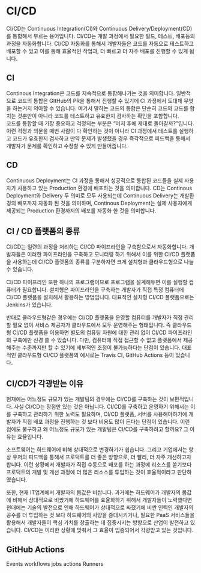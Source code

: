 # CI/CD
CI/CD는 Continuous Integration(CI)와 Continuous Delivery/Deployment(CD)를 통합해서 부르는 용어입니다. CI/CD는 개발 과정에서 필요한 빌드, 테스트, 배포등의 과정을 자동화합니다. CI/CD 자동화를 통해서 개발자들은 코드를 자동으로 테스트하고 배포할 수 있고 이를 통해 효율적인 작업과, 더 빠르고 더 자주 배포를 진행할 수 있게 됩니다.

## CI
Continous Integration은 코드를 지속적으로 통합해나가는 것을 의미합니다. 일반적으로 코드의 통합은 GItHub의 PR을 통해서 진행할 수 있기에 CI 과정에서 도대체 무엇을 하는거지 의아할 수 있습니다. 여기서 말하는 코드의 통합은 단순히 코드와 코드를 합치는 것뿐만이 아니라 코드를 테스트하고 유효한지 검사하는 확인을 포함합니다.   
코드를 통합할 때 가장 중요하고 걱정되는 부분은 “머지 후에 제대로 돌아갈까?”입니다. 이런 걱정과 의문을 매번 사람이 다 확인하는 것이 아니라 CI 과정에서 테스트를 실행하고 코드가 유효한지 검사하고 만약 문제가 발생했을 경우 즉각적으로 피드백을 통해서 개발자가 문제를 확인하고 수정할 수 있게 만들어줍니다.

##  CD
Continuous Deployment는 CI 과정을 통해서 성공적으로 통합된 코드들을 실제 사용자가 사용하고 있는 Production 환경에 배포하는 것을 의미합니다. CD는 Continous Deployment와 Delivery 두 의미로 모두 사용되는데 Continuous Delivery는 개발환경의 배포까지 자동화 된 것을 의미하며, Continous Deployment는 실제 사용자에게 제공되는 Production 환경까지의 배포를 자동화 한 것을 의미합니다.

## CI / CD 플랫폼의 종류

CI/CD는 일련의 과정을 처리하는 CI/CD 파이프라인을 구축함으로서 자동화합니다. 개발자들은 이러한 파이프라인을 구축하고 모니터링 하기 위해서 이를 위한 CI/CD  플랫폼을 사용하는데 CI/CD 플랫폼의 종류를 구분하자면 크게 설치형과 클라우드형으로 나눌 수 있습니다.

CI/CD 파이프라인 또한 하나의 프로그램이므로 프로그램을 설계해두면 이를 실행할 컴퓨터가 필요합니다. 설치형은 파이프라인을 구축하는 개발자가 직접 특정 컴퓨터에 CI/CD 플랫폼을 설치해서 활용하는 방법입니다. 대표적인 설치형 CI/CD 플랫폼으로는 Jenkins가 있습니다.

반대로 클라우드형같은 경우에는 CI/CD 플랫폼을 운영할 컴퓨터를 개발자가 직접 관리할 필요 없이 서비스 제공자가 클라우드에서 모두 운영해주는 형태입니다. 즉 클라우드형 CI/CD 플랫폼을 이용하면 별도의 컴퓨팅 자원에 대한 관리 없이 CI/CD 파이프라인의 구축에만 신경 쓸 수 있습니다. 다만, 컴퓨터에 직접 접근할 수 없고 플랫폼에서 제공해주는 수준까지만 할 수 있기에 세부적인 조정이 불가능하다는 단점이 있습니다. 대표적인 클라우드형 CI/CD 플랫폼의 예시로는 Travis CI, GitHub Actions 등이 있습니다.

##  CI/CD가 각광받는 이유

현재에는 어느정도 규모가 있는 개발팀의 경우에는 CI/CD를 구축하는 것이 보편적입니다. 사실 CI/CD는 장점만 있는 것은 아닙니다. CI/CD를 구축하고 운영하기 위해서는 이를 구축하고 관리하기 위한 노력도 필요하며, CI/CD 플랫폼, 서버를 사용해야하기에 개발자가 직접 배포 과정을 진행하는 것 보다 비용도 많이 든다는 단점이 있습니다. 이런 점에도 불구하고 왜 어느정도 규모가 있는 개발팀은 CI/CD를 구축하려고 할까요? 그 이유는 효율입니다. 

소프트웨어는 하드웨어에 비해 상대적으로 변경하기가 쉽습니다. 그리고 기업에서는 항상 유저의 피드백을 통해서 프로덕트를 더 좋은 방향으로, 더 빨리, 더 자주 개선하고자 합니다. 이런 상황에서 개발자가 직접 수동으로 배포를 하는 과정에 리소스를 쏟기보다 프로덕트의 개발 및 개선 과정에 더 많은 리소스를 투입하는 것이 효율적이라고 판단하였습니다. 

또한, 현재 IT업계에서 개발자의 몸값은 비쌉니다. 과거에는 하드웨어가 개발자의 몸값에 비해서 상대적으로 비쌌기에 하드웨어를 효율화하기 위해서 개발자들이 노력했다면 현대에는 기술의 발전으로 인해 하드웨어가 상대적으로 싸졌기에 비싼 인력인 개발자의 공수를 더 투입하는 것 보다 하드웨어의 사양을 증대시키거나, 필요한 PaaS 서비스들을 활용해서 개발자들이 핵심 가치를 창출하는 데 집중시키는 방향으로 산업이 발전하고 있습니다.  CI/CD는 이러한 상황에 맞춰서 그 효율이 입증되어서 각광받고 있는 것입니다.

## GitHub Actions
Events workflows jobs actions Runners